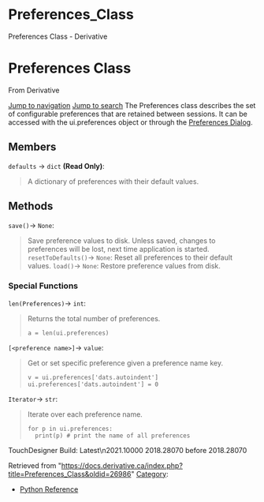 

# Preferences_Class

Preferences Class - Derivative




# Preferences Class
From Derivative

[Jump to navigation](#mw-head)
[Jump to search](#searchInput)
The Preferences class describes the set of configurable preferences that are retained between sessions. It can be accessed with the ui.preferences object or through the [Preferences Dialog](Dialogs_Preferences_Dialog.html "Dialogs:Preferences Dialog").
  

## Members
`defaults` → `dict` **(Read Only)**:
> A dictionary of preferences with their default values.
## Methods
`save()`→ `None`:
> Save preference values to disk. Unless saved, changes to preferences will be lost, next time application is started.
`resetToDefaults()`→ `None`:
> Reset all preferences to their default values.
`load()`→ `None`:
> Restore preference values from disk.
### Special Functions
`len(Preferences)`→ `int`:
> Returns the total number of preferences.
> 
> ```
> a = len(ui.preferences)
> 
> ```
`[<preference name>]`→ `value`:
> Get or set specific preference given a preference name key.
> 
> ```
> v = ui.preferences['dats.autoindent']
> ui.preferences['dats.autoindent'] = 0
> 
> ```
`Iterator`→ `str`:
> Iterate over each preference name.
> 
> ```
> for p in ui.preferences:
> 	print(p) # print the name of all preferences
> 
> ```
  
TouchDesigner Build: 
Latest\n2021.10000
2018.28070
before 2018.28070

Retrieved from "<https://docs.derivative.ca/index.php?title=Preferences_Class&oldid=26986>"
[Category](Special_Categories.html "Special:Categories"):
* [Python Reference](Category_Python_Reference.html "Category:Python Reference")